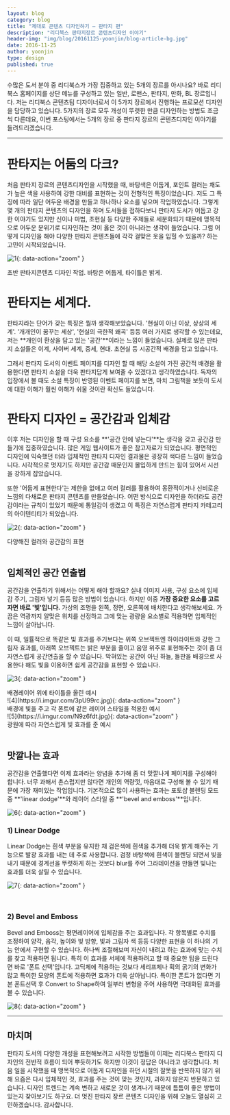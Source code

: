 ```yaml
---
layout: blog
category: blog
title: "제대로 콘텐츠 디자인하기 – 판타지 편"
description: "리디북스 판타지장르 콘텐츠디자인 이야기"
header-img: "img/blog/20161125-yoonjin/blog-article-bg.jpg"
date: 2016-11-25
author: yoonjin
type: design
published: true
---
```


수많은 도서 분야 중 리디북스가 가장 집중하고 있는 5개의 장르를 아시나요? 바로 리디북스 홈페이지를 상단 메뉴를 구성하고 있는 일반, 로맨스, 판타지, 만화, BL 장르입니다.
저는 리디북스 콘텐츠팀 디자이너로서 이 5가지 장르에서 진행하는 프로모션 디자인을 담당하고 있습니다. 5가지의 장르 모두 개성이 뚜렷한 만큼 디자인하는 방법도 조금씩 다른데요,
이번 포스팅에서는 5개의 장르 중 판타지 장르의 콘텐츠디자인 이야기를 들려드리겠습니다.

---

# 판타지는 어둠의 다크?

처음 판타지 장르의 콘텐츠디자인을 시작했을 때, 바탕색은 어둡게, 포인트 컬러는 채도가 높은 색을 사용하여 강한 대비를 표현하는 것이 전형적인 특징이었습니다. 
저도 그 특징에 따라 일단 어두운 배경을 만들고 하나하나 요소를 넣으며 작업하였습니다. 그렇게 몇 개의 판타지 콘텐츠의 디자인을 하며 도서들을 접하다보니 
판타지 도서가 어둡고 강한 이야기도 있지만 신이나 마법, 초현실 등 다양한 주제들로 세분화되기 때문에 맹목적으로 어두운 분위기로 디자인하는 것이 옳은 것이 아니라는 생각이 들었습니다. 
그럼 어떻게 디자인을 해야 다양한 판타지 콘텐츠들에 각각 걸맞은 옷을 입힐 수 있을까? 하는 고민이 시작되었습니다.

![1](https://i.imgur.com/d2e0q2Z.jpg){: data-action="zoom" }
<figcaption>초반 판타지콘텐츠 디자인 작업. 바탕은 어둡게, 타이틀은 밝게.</figcaption>

# 판타지는 세계다.

판타지라는 단어가 갖는 특징은 뭘까 생각해보았습니다. '현실이 아닌 이상, 상상의 세계'. '개개인이 꿈꾸는 세상', '현실의 극한적 왜곡' 등등 여러 가지로 생각할 수 있는데요, 
저는 **개인이 환상을 담고 있는 '공간'**이라는 느낌이 들었습니다. 실제로 많은 판타지 소설들은 이계, 사이버 세계, 중세, 현대. 초현실 등 시공간적 배경을 담고 있습니다.

그래서 판타지 도서의 이벤트 페이지를 디자인 할 때 해당 소설이 가진 공간적 배경을 활용한다면 판타지 소설을 더욱 판타지답게 보여줄 수 있겠다고 생각하였습니다.
독자의 입장에서 볼 때도 소설 특징이 반영된 이벤트 페이지를 보면, 마치 그림책을 보듯이 도서에 대한 이해가 훨씬 이해가 쉬울 것이란 확신도 들었습니다.

# 판타지 디자인 = 공간감과 입체감

이후 저는 디자인을 할 때 구성 요소를 **'공간 안에 넣는다'**는 생각을 갖고 공간감 만들기에 집중하였습니다. 많은 게임 웹사이트가 좋은 참고자료가 되었습니다.
평면적인 디자인에 익숙했던 터라 입체적인 판타지 디자인 결과물은 굉장히 색다른 느낌이 들었습니다. 시각적으로 멋지기도 하지만 공간감 때문인지 몰입하게 만드는 힘이 있어서 시선을 강하게 잡았습니다. 

또한 '어둡게 표현한다'는 제한을 없애고 여러 컬러를 활용하여 몽환적이거나 신비로운 느낌의 다채로운 판타지 콘텐츠를 만들었습니다. 어떤 방식으로 디자인을 하더라도 공간감이라는 규칙이 있었기 때문에 통일감이 생겼고 이 특징은 자연스럽게 판타지 카테고리의 아이텐티티가 되었습니다.

![2](https://i.imgur.com/njZ1BpJ.jpg){: data-action="zoom" }
<figcaption>다양해진 컬러와 공간감의 표현</figcaption>

<br>

## 입체적인 공간 연출법

공간감을 연출하기 위해서는 어떻게 해야 할까요? 실내 이미지 사용, 구성 요소에 입체감 주기, 그림자 넣기 등등 많은 방법이 있습니다. 
하지만 이중 **가장 중요한 요소를 고르자면 바로 '빛'입니다.** 가상의 조명을 왼쪽, 정면, 오른쪽에 배치한다고 생각해보세요. 가끔은 역광까지 알맞은 위치를 선정하고 그에 맞는 광량을 요소별로 적용하면 입체적인 느낌이 살아납니다.

이 때, 일률적으로 똑같은 빛 효과를 주기보다는 위쪽 오브젝트엔 하이라이트와 강한 그림자 효과를, 아래쪽 오브젝트는 밝은 부분을 줄이고 음영 위주로 표현해주는 것이 좀 더 자연스럽게 공간연출을 할 수 있습니다. 막혀있는 공간이 아닌 하늘, 들판을 배경으로 사용한다 해도 빛을 이용하면 쉽게 공간감을 표현할 수 있습니다.

![3](https://i.imgur.com/o7bpGDg.jpg){: data-action="zoom" }
<figcaption>배경레이어 위에 타이틀을 올린 예시</figcaption>
![4](https://i.imgur.com/3pU99rc.jpg){: data-action="zoom" }
<figcaption>배경에 빛을 주고 각 폰트에 같은 레이어 스타일을 적용한 예시</figcaption>
![5](https://i.imgur.com/N9z6fdt.jpg){: data-action="zoom" }
<figcaption>광원에 따라 자연스럽게 빛 효과를 준 예시</figcaption>


<br>

## 맛깔나는 효과

공간감을 연출했다면 이제 효과라는 양념을 추가해 좀 더 맛깔나게 페이지를 구성해야 합니다. 너무 과해서 촌스럽지만 않다면 개인의 역량껏, 마음대로 구성해 볼 수 있기 때문에 가장 재미있는 작업입니다.
기본적으로 많이 사용하는 효과는 포토샵 블렌딩 모드 중 **'linear dodge'**와 레이어 스타일 중 **'bevel and emboss'**입니다.

![6](https://i.imgur.com/U5aPL0d.jpg){: data-action="zoom" }


### 1) Linear Dodge

Linear Dodge는 흰색 부분을 유지한 채 검은색에 흰색을 추가해 더욱 밝게 해주는 기능으로 발광 효과를 내는 데 주로 사용합니다.
검정 바탕색에 흰색이 블렌딩 되면서 빛을 내기 때문에 경계선을 뚜렷하게 하는 것보다 blur를 주어 그라데이션을 만들면 빛나는 효과를 더욱 살릴 수 있습니다.

![7](https://i.imgur.com/U46dufh.jpg){: data-action="zoom" }

<br>

### 2) Bevel and Emboss

Bevel and Emboss는 평면레이어에 입체감을 주는 효과입니다. 각 항목별로 수치를 조정하여 양각, 음각, 높이와 빛 방향, 빛과 그림자 색 등등 다양한 표현을 이 하나의 기능 안에서 구현할 수 있습니다.
하나씩 조절해보며 자신이 내려고 하는 효과에 맞는 수치를 찾고 적용하면 됩니다.
특히 이 효과를 서체에 적용하려고 할 때 중요한 팁을 드린다면 바로 '폰트 선택'입니다. 고딕체에 적용하는 것보다 세리프체나 획의 굵기의 변화가 많고 특이한 모양의 폰트에 적용하면 효과가 더욱 살아납니다.
특이한 폰트가 없다면 기본 폰트선택 후 Convert to Shape하여 일부러 변형을 주어 사용하면 극대화된 효과를 볼 수 있습니다.

![8](https://i.imgur.com/E7n1rKV.jpg){: data-action="zoom" }

---

## 마치며

판타지 도서의 다양한 개성을 표현해보려고 시작한 방법들이 이제는 리디북스 판타지 디자인의 전반적 흐름이 되어 뿌듯하기도 하지만 이것이 정답은 아니라고 생각합니다. 
처음 일을 시작했을 때 맹목적으로 어둡게 디자인을 하던 시절의 잘못을 반복하지 않기 위해 요즘은 다시 입체적인 것, 효과를 주는 것이 맞는 것인지, 과하지 않은지 반문하고 있습니다.
디자인 트렌드는 계속 변하고 새로운 것이 생겨나기 때문에 틈틈이 좋은 방법이 있는지 찾아보기도 하구요. 더 멋진 판타지 장르 콘텐츠 디자인을 위해 오늘도 열심히 고민하겠습니다. 감사합니다.





